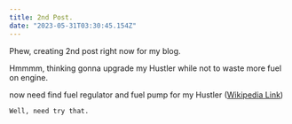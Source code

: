 ```yaml
---
title: 2nd Post.
date: "2023-05-31T03:30:45.154Z"
---
```


Phew, creating 2nd post right now for my blog.

Hmmmm, thinking gonna upgrade my Hustler while
not to waste more fuel on engine.

now need find fuel regulator and fuel pump for my Hustler
([Wikipedia Link](https://en.wikipedia.org/wiki/Fuel_pump))


`Well, need try that.`
